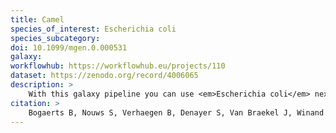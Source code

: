 ```yaml
---
title: Camel
species_of_interest: Escherichia coli
species_subcategory:
doi: 10.1099/mgen.0.000531
galaxy:
workflowhub: https://workflowhub.eu/projects/110
dataset: https://zenodo.org/record/4006065
description: >
    With this galaxy pipeline you can use <em>Escherichia coli</em> next generation sequencing results to predict bacterial AMR phenotypes and compare the results against gold standard <em>E. coli</em> phenotypic isolates.<br><br>This pipeline is based on the work of <em>Sciensano, Belgium</em>.
citation: >
    Bogaerts B, Nouws S, Verhaegen B, Denayer S, Van Braekel J, Winand R, Fu Q, Crombé F, Piérard D, Marchal K, Roosens NHC, De Keersmaecker SCJ, Vanneste K. Validation strategy of a bioinformatics whole genome sequencing workflow for Shiga toxin-producing Escherichia coli using a reference collection extensively characterized with conventional methods. Microb Genom. 2021 Mar;7(3):mgen000531. doi: 10.1099/mgen.0.000531. Epub 2021 Mar 3. PMID: 33656437; PMCID: PMC8190621.
---
```

